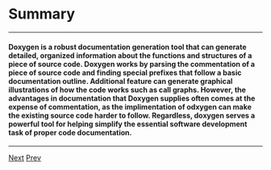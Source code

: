 # Summary

***
#### Doxygen is a robust documentation generation tool that can generate detailed, organized information about the functions and structures of a piece of source code. Doxygen works by parsing the commentation of a piece of source code and finding special prefixes that follow a basic documentation outline. Additional feature can generate graphical illustrations of how the code works such as call graphs. However, the advantages in documentation that Doxygen supplies often comes at the expense of commentation, as the implimentation of odxygen can make the existing source code harder to follow. Regardless, doxygen serves a powerful tool for helping simplify the essential software development task of proper code documentation.


***

[Next](https://github.com/AustinCerny/CSCI582_Presentation3/blob/master/sources.md)
[Prev](https://github.com/AustinCerny/CSCI582_Presentation3/blob/master/slide23.md)
